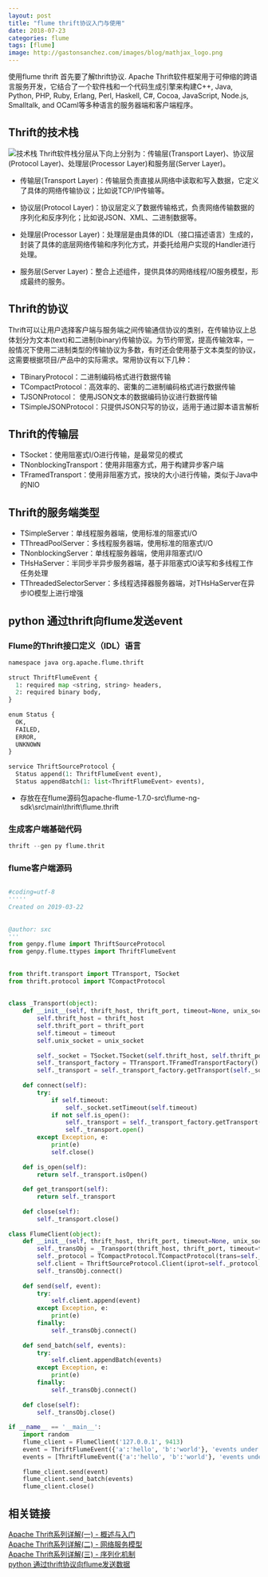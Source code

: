 ```yaml
---
layout: post
title: "flume thrift协议入门与使用"
date: 2018-07-23
categories: flume
tags: [flume]
image: http://gastonsanchez.com/images/blog/mathjax_logo.png
---
```

使用flume thrift 首先要了解thrift协议.
Apache Thrift软件框架用于可伸缩的跨语言服务开发，它结合了一个软件栈和一个代码生成引擎来构建C++, Java, Python, PHP, Ruby, Erlang, Perl, Haskell, C#, Cocoa, JavaScript, Node.js, Smalltalk, and OCaml等多种语言的服务器端和客户端程序。

<!-- more -->
## Thrift的技术栈
![技术栈](https://raw.githubusercontent.com/sunxiaocong/sunxiaocong.github.io/master/images/thrift/thriftStock.jpg)
Thrift软件栈分层从下向上分别为：传输层(Transport Layer)、协议层(Protocol Layer)、处理层(Processor Layer)和服务层(Server Layer)。
* 传输层(Transport Layer)：传输层负责直接从网络中读取和写入数据，它定义了具体的网络传输协议；比如说TCP/IP传输等。

* 协议层(Protocol Layer)：协议层定义了数据传输格式，负责网络传输数据的序列化和反序列化；比如说JSON、XML、二进制数据等。

* 处理层(Processor Layer)：处理层是由具体的IDL（接口描述语言）生成的，封装了具体的底层网络传输和序列化方式，并委托给用户实现的Handler进行处理。

* 服务层(Server Layer)：整合上述组件，提供具体的网络线程/IO服务模型，形成最终的服务。

## Thrift的协议
Thrift可以让用户选择客户端与服务端之间传输通信协议的类别，在传输协议上总体划分为文本(text)和二进制(binary)传输协议。为节约带宽，提高传输效率，一般情况下使用二进制类型的传输协议为多数，有时还会使用基于文本类型的协议，这需要根据项目/产品中的实际需求。常用协议有以下几种：

* TBinaryProtocol：二进制编码格式进行数据传输
* TCompactProtocol：高效率的、密集的二进制编码格式进行数据传输
* TJSONProtocol： 使用JSON文本的数据编码协议进行数据传输
* TSimpleJSONProtocol：只提供JSON只写的协议，适用于通过脚本语言解析

## Thrift的传输层

* TSocket：使用阻塞式I/O进行传输，是最常见的模式
* TNonblockingTransport：使用非阻塞方式，用于构建异步客户端
* TFramedTransport：使用非阻塞方式，按块的大小进行传输，类似于Java中的NIO

## Thrift的服务端类型
* TSimpleServer：单线程服务器端，使用标准的阻塞式I/O
* TThreadPoolServer：多线程服务器端，使用标准的阻塞式I/O
* TNonblockingServer：单线程服务器端，使用非阻塞式I/O
* THsHaServer：半同步半异步服务器端，基于非阻塞式IO读写和多线程工作任务处理
* TThreadedSelectorServer：多线程选择器服务器端，对THsHaServer在异步IO模型上进行增强



## python 通过thrift向flume发送event
### Flume的Thrift接口定义（IDL）语言
~~~python
namespace java org.apache.flume.thrift
 
struct ThriftFlumeEvent {
  1: required map <string, string> headers,
  2: required binary body,
}
 
enum Status {
  OK,
  FAILED,
  ERROR,
  UNKNOWN
}
 
service ThriftSourceProtocol {
  Status append(1: ThriftFlumeEvent event),
  Status appendBatch(1: list<ThriftFlumeEvent> events),

~~~
* 存放在在flume源码包apache-flume-1.7.0-src\flume-ng-sdk\src\main\thrift\flume.thrift


### 生成客户端基础代码

~~~python
thrift --gen py flume.thrit 
~~~

### flume客户端源码

```python

#coding=utf-8  
''''' 
Created on 2019-03-22 
 
 
@author: sxc
'''  
from genpy.flume import ThriftSourceProtocol  
from genpy.flume.ttypes import ThriftFlumeEvent  
  
  
from thrift.transport import TTransport, TSocket  
from thrift.protocol import TCompactProtocol  
  
  
class _Transport(object):  
    def __init__(self, thrift_host, thrift_port, timeout=None, unix_socket=None):  
        self.thrift_host = thrift_host  
        self.thrift_port = thrift_port  
        self.timeout = timeout  
        self.unix_socket = unix_socket  
          
        self._socket = TSocket.TSocket(self.thrift_host, self.thrift_port, self.unix_socket)  
        self._transport_factory = TTransport.TFramedTransportFactory()  
        self._transport = self._transport_factory.getTransport(self._socket)  
          
    def connect(self):  
        try:  
            if self.timeout:  
                self._socket.setTimeout(self.timeout)  
            if not self.is_open():  
                self._transport = self._transport_factory.getTransport(self._socket)  
                self._transport.open()  
        except Exception, e:  
            print(e)  
            self.close()  
      
    def is_open(self):  
        return self._transport.isOpen()  
      
    def get_transport(self):  
        return self._transport  
      
    def close(self):  
        self._transport.close()  
          
class FlumeClient(object):  
    def __init__(self, thrift_host, thrift_port, timeout=None, unix_socket=None):  
        self._transObj = _Transport(thrift_host, thrift_port, timeout=timeout, unix_socket=unix_socket)  
        self._protocol = TCompactProtocol.TCompactProtocol(trans=self._transObj.get_transport())  
        self.client = ThriftSourceProtocol.Client(iprot=self._protocol, oprot=self._protocol)  
        self._transObj.connect()  
          
    def send(self, event):  
        try:  
            self.client.append(event)  
        except Exception, e:  
            print(e)  
        finally:  
            self._transObj.connect()  
      
    def send_batch(self, events):  
        try:  
            self.client.appendBatch(events)  
        except Exception, e:  
            print(e)  
        finally:  
            self._transObj.connect()  
      
    def close(self):  
        self._transObj.close()  
      
if __name__ == '__main__':  
    import random  
    flume_client = FlumeClient('127.0.0.1', 9413)  
    event = ThriftFlumeEvent({'a':'hello', 'b':'world'}, 'events under hello world2')  
    events = [ThriftFlumeEvent({'a':'hello', 'b':'world'}, 'events under hello world%s' % random.randint(0, 1000)) for _ in range(100)]  
      
    flume_client.send(event)  
    flume_client.send_batch(events)  
    flume_client.close() 
```

## 相关链接
[Apache Thrift系列详解(一) - 概述与入门](https://juejin.im/post/5b290dbf6fb9a00e5c5f7aaa)  
[Apache Thrift系列详解(二) - 网络服务模型](https://juejin.im/post/5b290e225188252d9548fe15)  
[Apache Thrift系列详解(三) - 序列化机制](https://juejin.im/post/5b290e58518825748c1c6bfc)  
[python 通过thrift协议向flume发送数据](python通过thrift实现向flume发送数据)  